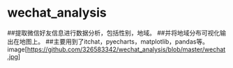 # wechat_analysis
##提取微信好友信息进行数据分析，包括性别，地域。
##并将地域分布可视化输出在地图上。
##主要用到了itchat，pyecharts，matplotlib，pandas等。
image[https://github.com/326583342/wechat_analysis/blob/master/wechat.jpg]
